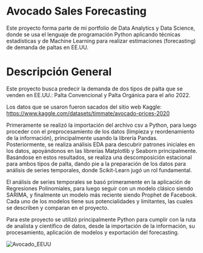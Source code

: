 # Avocado Sales Forecasting
Este proyecto forma parte de mi portfolio de Data Analytics y Data Science, donde se usa el lenguaje de programación Python aplicando técnicas estadísticas y de Machine Learning para realizar estimaciones (forecasting) de demanda de paltas en EE.UU.

# Descripción General
Este proyecto busca predecir la demanda de dos tipos de palta que se venden en EE.UU.: Palta Convencional y Palta Orgánica para el año 2022.

Los datos que se usaron fueron sacados del sitio web Kaggle: https://www.kaggle.com/datasets/timmate/avocado-prices-2020

Primeramente se realizó la importación del archivo csv a Python, para luego proceder con el preprocesamiento de los datos (limpieza y reordenamiento de la información), principalmente usando la librería Pandas. Posteriormente, se realiza análisis EDA para descubrir patrones iniciales en los datos, apoyándonos en las librerías Matplotlib y Seaborn principalmente. Basándose en estos resultados, se realiza una descomposición estacional para ambos tipos de palta, dando pie a la preparación de los datos para análisis de series temporales, donde Scikit-Learn jugó un rol fundamental.

El análisis de series temporales se basó primeramente en la aplicación de Regresiones Polinomiales, para luego seguir con un modelo clásico siendo SARIMA, y finalmente un modelo más reciente siendo Prophet de Facebook. Cada uno de los modelos tiene sus potencialidades y limitantes, las cuales se describen y comparan en el proyecto.

Para este proyecto se utilizó principalmente Python para cumplir con la ruta de analista y científico de datos, desde la importación de la información, su procesamiento, aplicación de modelos y exportación del forecasting. 

![Avocado_EEUU](https://github.com/user-attachments/assets/9b758cc3-68fb-43aa-982a-60d287550a76)

